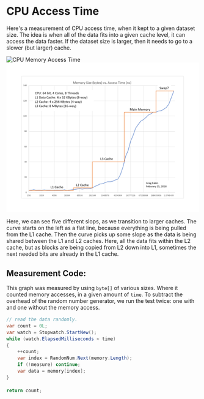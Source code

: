 # CPU Access Time
Here's a measurement of CPU access time, when it kept to a given dataset size. 
The idea is when all of the data fits into a given cache level, it can access the data faster.
If the dataset size is larger, then it needs to go to a slower (but larger) cache.

![CPU Memory Access Time](images/CacheSpeedTests.png)
![CPU Memory Access Time](https://raw.githubusercontent.com/GregEakin/FunProgramming/master/FunProgTests/ephemeral/images/CacheSpeedTest.png)

Here, we can see five different slops, as we transition to larger caches.
The curve starts on the left as a flat line, because everything is being pulled from the L1 cache.
Then the curve picks up some slope as the data is being shared between the L1 and L2 caches. 
Here, all the data fits within the L2 cache, but as blocks are being copied from L2 down into L1, sometimes the next needed bits are already in the L1 cache.

## Measurement Code:
This graph was measured by using `byte[]` of various sizes.
Where it counted memory accesses, in a given amount of `time`.
To subtract the overhead of the random number generator, we run the test twice: one with and one without the memory access.
```C#
// read the data randomly.
var count = 0L;
var watch = Stopwatch.StartNew();
while (watch.ElapsedMilliseconds < time)
{
    ++count;
    var index = RandomNum.Next(memory.Length);
    if (!measure) continue;
    var data = memory[index];
}

return count;
```
